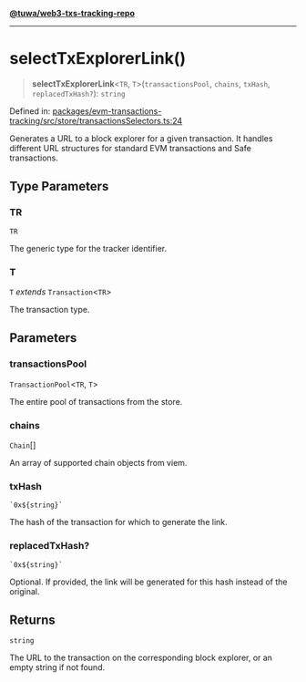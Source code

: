 [**@tuwa/web3-txs-tracking-repo**](../../../README.md)

***

# selectTxExplorerLink()

> **selectTxExplorerLink**\<`TR`, `T`\>(`transactionsPool`, `chains`, `txHash`, `replacedTxHash?`): `string`

Defined in: [packages/evm-transactions-tracking/src/store/transactionsSelectors.ts:24](https://github.com/TuwaIO/web3-transactions-tracking/blob/ef26e0214bae02134bca62097cf4b010e691f9d5/packages/evm-transactions-tracking/src/store/transactionsSelectors.ts#L24)

Generates a URL to a block explorer for a given transaction.
It handles different URL structures for standard EVM transactions and Safe transactions.

## Type Parameters

### TR

`TR`

The generic type for the tracker identifier.

### T

`T` *extends* `Transaction`\<`TR`\>

The transaction type.

## Parameters

### transactionsPool

`TransactionPool`\<`TR`, `T`\>

The entire pool of transactions from the store.

### chains

`Chain`[]

An array of supported chain objects from viem.

### txHash

`` `0x${string}` ``

The hash of the transaction for which to generate the link.

### replacedTxHash?

`` `0x${string}` ``

Optional. If provided, the link will be generated for this hash instead of the original.

## Returns

`string`

The URL to the transaction on the corresponding block explorer, or an empty string if not found.
